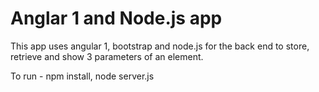 # Anglar 1 and Node.js app 
This app uses angular 1, bootstrap and node.js for the back end to store, retrieve and show 3 parameters of an element.

To run - npm install, node server.js
